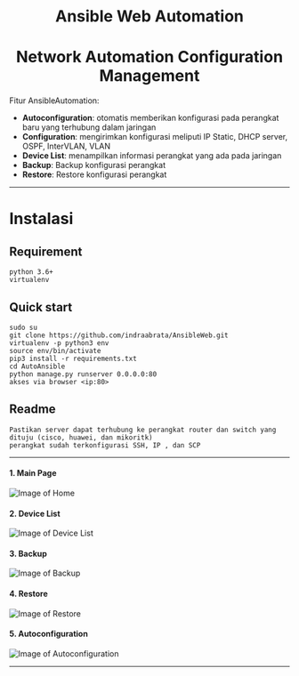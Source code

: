 <h1 align="center">Ansible Web Automation</h1>
<h1 align="center">Network Automation Configuration Management</h2>

Fitur AnsibleAutomation:
- **Autoconfiguration**: otomatis memberikan konfigurasi pada perangkat baru yang terhubung dalam jaringan
- **Configuration**: mengirimkan konfigurasi meliputi IP Static, DHCP server, OSPF, InterVLAN, VLAN
- **Device List**: menampilkan informasi perangkat yang ada pada jaringan
- **Backup**: Backup konfigurasi perangkat
- **Restore**: Restore konfigurasi perangkat

____

# Instalasi
## Requirement
    python 3.6+
    virtualenv

## Quick start
    sudo su
    git clone https://github.com/indraabrata/AnsibleWeb.git
    virtualenv -p python3 env
    source env/bin/activate
    pip3 install -r requirements.txt
    cd AutoAnsible
    python manage.py runserver 0.0.0.0:80
    akses via browser <ip:80>

## Readme
    Pastikan server dapat terhubung ke perangkat router dan switch yang dituju (cisco, huawei, dan mikoritk)
    perangkat sudah terkonfigurasi SSH, IP , dan SCP

___

#### 1. Main Page
![Image of Home](https://github.com/indraabrata/AnsibleWeb/blob/master/AutoAnsible/media/gitpic/Home.png)

#### 2. Device List
![Image of Device List](https://github.com/indraabrata/AnsibleWeb/blob/master/AutoAnsible/media/gitpic/Device%20list.png)

#### 3. Backup
![Image of Backup](https://github.com/indraabrata/AnsibleWeb/blob/master/AutoAnsible/media/gitpic/backup.png)

#### 4. Restore
![Image of Restore](https://github.com/indraabrata/AnsibleWeb/blob/master/AutoAnsible/media/gitpic/Restore.png)

#### 5. Autoconfiguration
![Image of Autoconfiguration](https://github.com/indraabrata/AnsibleWeb/blob/master/AutoAnsible/media/gitpic/autoconf.png)

___
